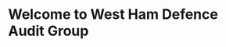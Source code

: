# Welcome to West Ham Defence Audit Group

<!---
westhamdefence/westhamdefence is a ✨ special ✨ repository because its `README.md` (this file) appears on your GitHub profile.
You can click the Preview link to take a look at your changes.
--->
